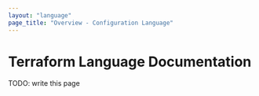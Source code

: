 ```yaml
---
layout: "language"
page_title: "Overview - Configuration Language"
---
```


# Terraform Language Documentation

TODO: write this page

